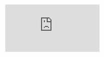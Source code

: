 [![My languages](https://github-stats-evirunurm.vercel.app/api/langauges.js?username=dishwasher-detergent)](https://github.com/dishwasher-detergent/github-stats)
